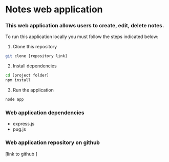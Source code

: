 # Notes web application

### This web application allows users to create, edit, delete notes.

To run this application locally you must follow the steps indicated below:

1. Clone this repository

```bash
git clone [repository link]
```

2. Install dependencies

```bash
cd [project folder]
npm install
```

3. Run the application

```bash
node app
```

### Web application dependencies

- express.js
- pug.js

### Web application repository on github

[link to github ]
